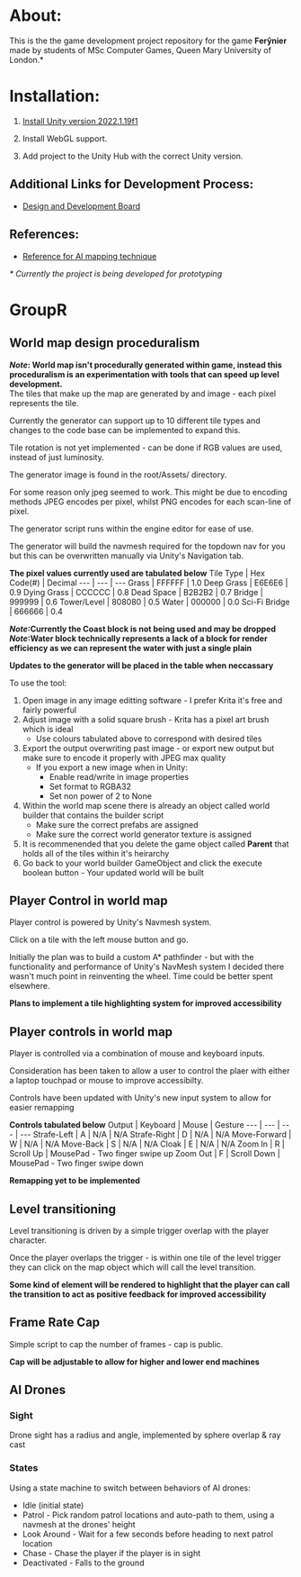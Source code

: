 # About:

This is the the game development project repository for the game **Ferŷnier** made by students of MSc Computer Games, Queen Mary University of London.\*

# Installation:

1. [Install Unity version 2022.1.19f1](https://unity3d.com/get-unity/download/archive)

2. Install WebGL support.

3. Add project to the Unity Hub with the correct Unity version.

## Additional Links for Development Process:

-   [Design and Development Board](https://app.milanote.com/1OICvn1gp26tem?p=QvLbpGpKO8B)

## References:

-   [Reference for AI mapping technique](https://www.youtube.com/watch?v=iY1jnFvHgbE&t=513s)

_\* Currently the project is being developed for prototyping_

# GroupR

## World map design proceduralism

**_Note_: World map isn't procedurally generated within game, instead this proceduralism is an experimentation with tools that can speed up level development.**<br/>
The tiles that make up the map are generated by and image - each pixel represents the tile.<br/>

Currently the generator can support up to 10 different tile types and changes to the code base can be implemented to expand this.<br/>

Tile rotation is not yet implemented - can be done if RGB values are used, instead of just luminosity.<br/>

The generator image is found in the root/Assets/ directory.<br/>

For some reason only jpeg seemed to work. This might be due to encoding methods JPEG encodes per pixel,
whilst PNG encodes for each scan-line of pixel.<br/>

The generator script runs within the engine editor for ease of use.<br/>

The generator will build the navmesh required for the topdown nav for you but this can be overwritten manually via Unity's Navigation tab.<br/>

**The pixel values currently used are tabulated below**
Tile Type | Hex Code(#) | Decimal
--- | --- | ---
Grass | FFFFFF | 1.0
Deep Grass | E6E6E6 | 0.9
Dying Grass | CCCCCC | 0.8
Dead Space | B2B2B2 | 0.7
Bridge | 999999 | 0.6
Tower/Level | 808080 | 0.5
Water | 000000 | 0.0
Sci-Fi Bridge | 666666 | 0.4

**_Note_:Currently the Coast block is not being used and may be dropped**<br/>
**_Note_:Water block technically represents a lack of a block for render efficiency as we can represent the water with just a single plain**<br/>

**Updates to the generator will be placed in the table when neccassary**<br/>

To use the tool:<br/>

1. Open image in any image editting software - I prefer Krita it's free and fairly powerful
2. Adjust image with a solid square brush - Krita has a pixel art brush which is ideal
    - Use colours tabulated above to correspond with desired tiles
3. Export the output overwriting past image - or export new output but make sure to encode it properly with JPEG max quality
    - If you export a new image when in Unity:
        - Enable read/write in image properties
        - Set format to RGBA32
        - Set non power of 2 to None
4. Within the world map scene there is already an object called world builder that contains the builder script
    - Make sure the correct prefabs are assigned
    - Make sure the correct world generator texture is assigned
5. It is recommenended that you delete the game object called **Parent** that holds all of the tiles within it's heirarchy
6. Go back to your world builder GameObject and click the execute boolean button - Your updated world will be built<br/>

## Player Control in world map

Player control is powered by Unity's Navmesh system.<br/>

Click on a tile with the left mouse button and go.<br/>

Initially the plan was to build a custom A\* pathfinder - but with the functionality and performance of Unity's NavMesh system I decided there wasn't much point in reinventing the wheel. Time could be better spent elsewhere.<br/>

**Plans to implement a tile highlighting system for improved accessibility**<br/>

## Player controls in world map

Player is controlled via a combination of mouse and keyboard inputs.<br/>

Consideration has been taken to allow a user to control the plaer with either a laptop touchpad or mouse to improve accessibilty.<br/>

Controls have been updated with Unity's new input system to allow for easier remapping <br/>

**Controls tabulated below**
Output | Keyboard | Mouse | Gesture
--- | --- | --- | ---
Strafe-Left | A | N/A | N/A
Strafe-Right | D | N/A | N/A
Move-Forward | W | N/A | N/A
Move-Back | S | N/A | N/A
Cloak | E | N/A | N/A
Zoom In | R | Scroll Up | MousePad - Two finger swipe up
Zoom Out | F | Scroll Down | MousePad - Two finger swipe down
<!--Rotate | Q or E (Direction dependent) | N/A | N/A-->

**Remapping yet to be implemented**

## Level transitioning

Level transitioning is driven by a simple trigger overlap with the player character.<br/>

Once the player overlaps the trigger - is within one tile of the level trigger they can click on the map object which will call the level transition.<br/>

**Some kind of element will be rendered to highlight that the player can call the transition to act as positive feedback for improved accessibility**<br/>

## Frame Rate Cap

Simple script to cap the number of frames - cap is public.<br/>

**Cap will be adjustable to allow for higher and lower end machines**<br/>

## AI Drones

### Sight

Drone sight has a radius and angle, implemented by sphere overlap & ray cast

### States

Using a state machine to switch between behaviors of AI drones:

-   Idle (initial state)
-   Patrol - Pick random patrol locations and auto-path to them, using a navmesh at the drones' height
-   Look Around - Wait for a few seconds before heading to next patrol location
-   Chase - Chase the player if the player is in sight
-   Deactivated - Falls to the ground
